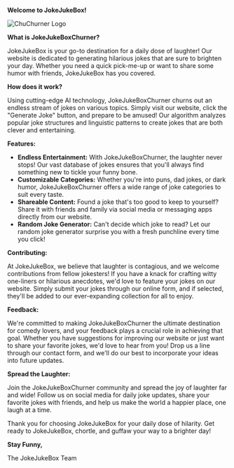 **Welcome to JokeJukeBox!**

![ChuChurner Logo](https://example.com/JokeJukeBoxchurner_logo.png)

**What is JokeJukeBoxChurner?**

JokeJukeBox is your go-to destination for a daily dose of laughter! Our website is dedicated to generating hilarious jokes that are sure to brighten your day. Whether you need a quick pick-me-up or want to share some humor with friends, JokeJukeBox has you covered.

**How does it work?**

Using cutting-edge AI technology, JokeJukeBoxChurner churns out an endless stream of jokes on various topics. Simply visit our website, click the "Generate Joke" button, and prepare to be amused! Our algorithm analyzes popular joke structures and linguistic patterns to create jokes that are both clever and entertaining.

**Features:**

- **Endless Entertainment:** With JokeJukeBoxChurner, the laughter never stops! Our vast database of jokes ensures that you'll always find something new to tickle your funny bone.
- **Customizable Categories:** Whether you're into puns, dad jokes, or dark humor, JokeJukeBoxChurner offers a wide range of joke categories to suit every taste.
- **Shareable Content:** Found a joke that's too good to keep to yourself? Share it with friends and family via social media or messaging apps directly from our website.
- **Random Joke Generator:** Can't decide which joke to read? Let our random joke generator surprise you with a fresh punchline every time you click!

**Contributing:**

At JokeJukeBox, we believe that laughter is contagious, and we welcome contributions from fellow jokesters! If you have a knack for crafting witty one-liners or hilarious anecdotes, we'd love to feature your jokes on our website. Simply submit your jokes through our online form, and if selected, they'll be added to our ever-expanding collection for all to enjoy.

**Feedback:**

We're committed to making JokeJukeBoxChurner the ultimate destination for comedy lovers, and your feedback plays a crucial role in achieving that goal. Whether you have suggestions for improving our website or just want to share your favorite jokes, we'd love to hear from you! Drop us a line through our contact form, and we'll do our best to incorporate your ideas into future updates.

**Spread the Laughter:**

Join the JokeJukeBoxChurner community and spread the joy of laughter far and wide! Follow us on social media for daily joke updates, share your favorite jokes with friends, and help us make the world a happier place, one laugh at a time.

Thank you for choosing JokeJukeBox for your daily dose of hilarity. Get ready to JokeJukeBox, chortle, and guffaw your way to a brighter day!

**Stay Funny,**

The JokeJukeBox Team